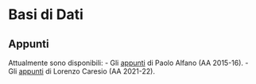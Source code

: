 # Basi di Dati

## Appunti

Attualmente sono disponibili:
    - Gli [appunti](Appunti/Alfano_2015-2016.pdf) di Paolo Alfano (AA 2015-16).
    - Gli [appunti](Appunti/Caresio_2021-2022/index.md) di Lorenzo Caresio (AA 2021-22).
